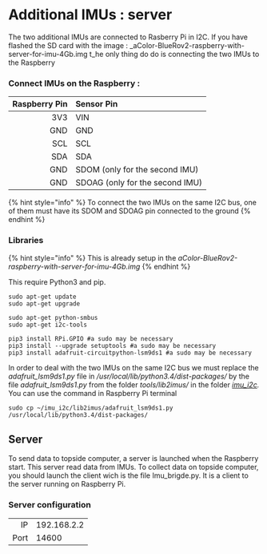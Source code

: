# Additional IMUs : server

The two additional IMUs are connected to Rasberry Pi in I2C. If you have flashed the SD card with the image : _aColor-BlueRov2-raspberry-with-server-for-imu-4Gb.img t_he only thing do do is connecting the two IMUs to the Raspberry

### Connect IMUs on the Raspberry :

| Raspberry Pin | Sensor Pin |
| ---: | :--- |
| 3V3 | VIN |
| GND | GND |
| SCL | SCL |
| SDA | SDA |
| GND | SDOM \(only for the second IMU\) |
| GND | SDOAG \(only for the second IMU\) |

{% hint style="info" %}
To connect the two IMUs on the same I2C bus, one of them must have its SDOM and SDOAG pin connected to the ground
{% endhint %}

### Libraries

{% hint style="info" %}
This is already setup in the _aColor-BlueRov2-raspberry-with-server-for-imu-4Gb.img_ 
{% endhint %}

This require Python3 and pip.

```text
sudo apt-get update
sudo apt-get upgrade
        
sudo apt-get python-smbus
sudo apt-get i2c-tools
        
pip3 install RPi.GPIO #a sudo may be necessary
pip3 install --upgrade setuptools #a sudo may be necessary
pip3 install adafruit-circuitpython-lsm9ds1 #a sudo may be necessary
```

In order to deal with the two IMUs on the same I2C bus we must replace the _adafruit\_lsm9ds1.py_ file in _/usr/local/lib/python3.4/dist-packages/_ by the file _adafruit\_lsm9ds1.py_ from the folder _tools/lib2imus/_ in the folder [_imu\_i2c_](../topside-computer/ros-architecture-and-file-system.md#file-system)_._ You can use the command in Raspberry Pi terminal

```text
sudo cp ~/imu_i2c/lib2imus/adafruit_lsm9ds1.py /usr/local/lib/python3.4/dist-packages/
```

## Server

To send data to topside computer, a server is launched when the Raspberry start. This server read data from IMUs. To collect data on topside computer, you should launch the client wich is the file Imu\_brigde.py. It is a client to the server running on Raspberry Pi.

### Server configuration

|  |  |
| ---: | :--- |
| IP | 192.168.2.2 |
| Port | 14600 |

